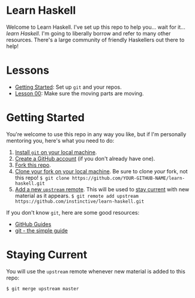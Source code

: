 # Learn Haskell

Welcome to Learn Haskell. I've set up this repo to help you... wait
for it... *learn Haskell*. I'm going to liberally borrow and refer to
many other resources. There's a large community of friendly
Haskellers out there to help!

# Lessons

* [Getting Started](#getting-started): Set up `git` and your repos.
* [Lesson 00](hw00): Make sure the moving parts are moving.

# Getting Started

You're welcome to use this repo in any way you like, but if I'm
personally mentoring you, here's what you need to do:

1. [Install `git` on your local machine](https://git-scm.com/downloads).
1. [Create a GitHub account](github.com/join) (if you don't already have one).
1. [Fork this repo](https://guides.github.com/activities/forking/).
1. [Clone your fork on your local
machine](https://help.github.com/articles/cloning-a-repository/).
Be sure to clone *your* fork, not this repo!
        ```
        $ git clone https://github.com/YOUR-GITHUB-NAME/learn-haskell.git
        ```
1. [Add a new `upstream` remote](https://help.github.com/articles/adding-a-remote/).
This will be used to [stay current](#staying-current) with new material as it appears.
        ```
        $ git remote add upstream https://github.com/instinctive/learn-haskell.git
        ```

If you don't know `git`, here are some good resources:
* [GitHub Guides](https://guides.github.com/)
* [git - the simple guide](http://rogerdudler.github.io/git-guide/)

# Staying Current

You will use the `upstream` remote whenever new material is added to this repo:
```
$ git merge upstream master
```
